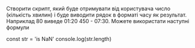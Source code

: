<!--* ========================== 1 ============================ -->

Створити скрипт, який буде отримувати від користувача число (кількість хвилин) і буде виводити рядок
в форматі часу як результат. Наприклад 80 виведе 01:20 450 - 07:30. Можете використати наступні
формули

<!--* ========================== 2 ============================ -->


const str = 'is NaN'
console.log(str.length)